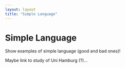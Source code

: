 ```yaml
---
layout: layout
title: "Simple Language"
---
```


# Simple Language



Show examples of simple language (good and bad ones)!

Maybe link to study of Uni Hamburg (?)...
